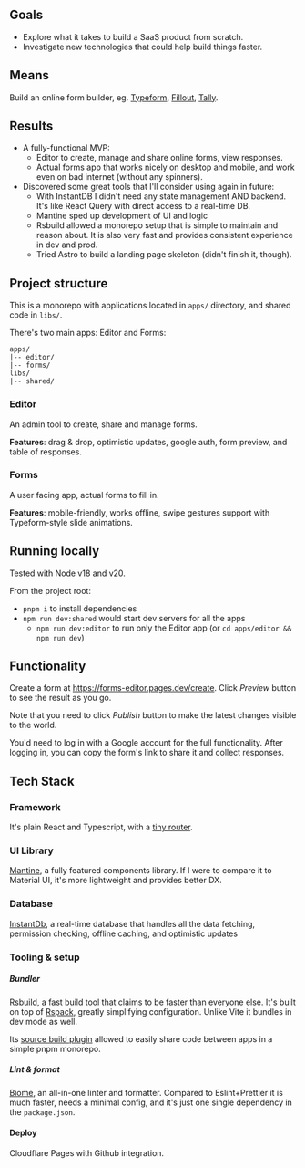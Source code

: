 ## Goals
- Explore what it takes to build a SaaS product from scratch.
- Investigate new technologies that could help build things faster.

## Means
Build an online form builder, eg. [Typeform](https://www.typeform.com/), [Fillout](https://www.fillout.com), [Tally](https://tally.so).

## Results
- A fully-functional MVP:
  - Editor to create, manage and share online forms, view responses.
  - Actual forms app that works nicely on desktop and mobile, and work even on bad internet (without any spinners).
- Discovered some great tools that I'll consider using again in future:
  - With InstantDB I didn't need any state management AND backend. It's like React Query with direct access to a real-time DB.
  - Mantine sped up development of UI and logic
  - Rsbuild allowed a monorepo setup that is simple to maintain and reason about. It is also very fast and provides consistent experience in dev and prod.
  - Tried Astro to build a landing page skeleton (didn't finish it, though).

## Project structure
This is a monorepo with applications located in `apps/` directory, and shared code in `libs/`.

There's two main apps: Editor and Forms:

```
apps/
|-- editor/
|-- forms/
libs/
|-- shared/
```

### Editor
An admin tool to create, share and manage forms.

**Features**: drag & drop, optimistic updates, google auth, form preview, and table of responses.

### Forms
A user facing app, actual forms to fill in.

**Features**: mobile-friendly, works offline, swipe gestures support with Typeform-style slide animations.

## Running locally
Tested with Node v18 and v20.

From the project root:
- `pnpm i` to install dependencies
- `npm run dev:shared` would start dev servers for all the apps
  - `npm run dev:editor` to run only the Editor app (or `cd apps/editor && npm run dev`)

## Functionality
Create a form at https://forms-editor.pages.dev/create. Click _Preview_ button to see the result as you go.

Note that you need to click _Publish_ button to make the latest changes visible to the world.

You'd need to log in with a Google account for the full functionality. After logging in, you can copy the form's link to share it and collect responses.


## Tech Stack

### Framework
It's plain React and Typescript, with a [tiny router](https://github.com/molefrog/wouter).

### UI Library
[Mantine](https://github.com/mantinedev/mantine), a fully featured components library. If I were to compare it to Material UI, it's more lightweight and provides better DX.

### Database
[InstantDb](https://github.com/instantdb/instant), a real-time database that handles all the data fetching, permission checking, offline caching, and optimistic updates


### Tooling & setup

##### Bundler
[Rsbuild](https://github.com/web-infra-dev/rsbuild), a fast build tool that claims to be faster than everyone else. It's built on top of [Rspack](https://github.com/web-infra-dev/rspack), greatly simplifying configuration. Unlike Vite it bundles in dev mode as well.

Its [source build plugin](https://github.com/rspack-contrib/rsbuild-plugin-source-build) allowed to easily share code between apps in a simple pnpm monorepo.

##### Lint & format
[Biome](https://github.com/biomejs/biome), an all-in-one linter and formatter. Compared to Eslint+Prettier it is much faster, needs a minimal config, and it's just one single dependency in the `package.json`.

#### Deploy
Cloudflare Pages with Github integration.
